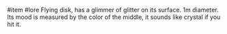 #item #lore 
Flying disk, has a glimmer of glitter on its surface. 1m diameter. Its mood is measured by the color of the middle, it sounds like crystal if you hit it.